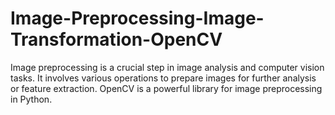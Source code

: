 # Image-Preprocessing-Image-Transformation-OpenCV
Image preprocessing is a crucial step in image analysis and computer vision tasks. It involves various operations to prepare images for further analysis or feature extraction. OpenCV is a powerful library for image preprocessing in Python. 
